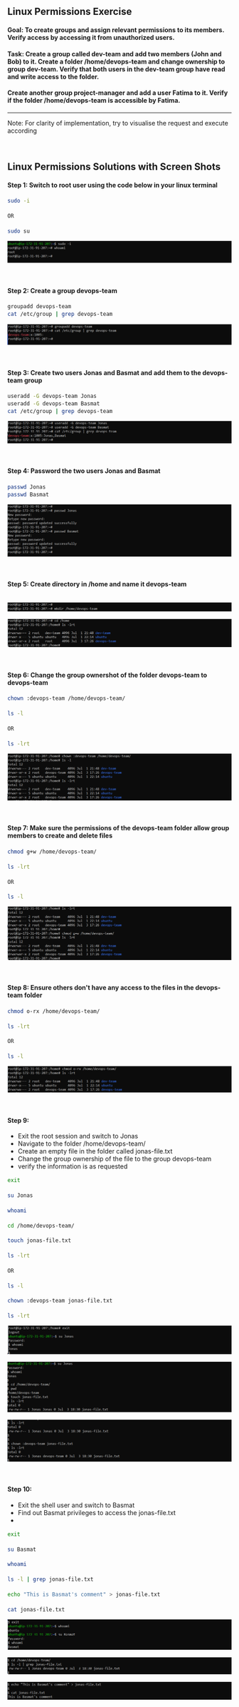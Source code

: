 ## Linux Permissions Exercise 

#### Goal: To create groups and assign relevant permissions to its members. Verify access by accessing it from unauthorized users.

#### Task: Create a group called dev-team and add two members (John and Bob) to it. Create a folder /home/devops-team and change ownership to group dev-team. Verify that both users in the dev-team group have read and write access to the folder.

#### Create another group project-manager and add a user Fatima to it. Verify if the folder /home/devops-team is accessible by Fatima.

___
<p> Note: For clarity of implementation, try to visualise the request and execute according </p>

&nbsp;

## Linux Permissions Solutions with Screen Shots

#### Step 1: Switch to root user using the code below in your linux terminal

```bash
sudo -i

OR

sudo su
```
<!-- Images -->

![.](image/img_1.png)

&nbsp;

#### Step 2: Create a group devops-team 

```bash 
groupadd devops-team 
cat /etc/group | grep devops-team
```
<!-- Images -->

![.](image/img_2.png)

&nbsp;

#### Step 3: Create two users Jonas and Basmat and add them to the devops-team group

```bash 
useradd -G devops-team Jonas
useradd -G devops-team Basmat
cat /etc/group | grep devops-team
```
<!-- Images -->

![.](image/img_3.png)

&nbsp;

#### Step 4: Password the two users Jonas and Basmat 

```bash 
passwd Jonas
passwd Basmat
```
<!-- Images -->

![.](image/img_4.png)

&nbsp;

#### Step 5: Create directory in /home and name it devops-team

```bash 


```
<!-- Images -->

![.](image/img_5.png)

![.](image/img_6.png)

&nbsp;

#### Step 6: Change the group ownershot of the folder devops-team to devops-team  

```bash 
chown :devops-team /home/devops-team/

ls -l

OR 

ls -lrt
```
<!-- Images -->

![.](image/img_7.png)

&nbsp;

#### Step 7: Make sure the permissions of the devops-team folder allow group members to create and delete files  

```bash 
chmod g+w /home/devops-team/

ls -lrt

OR 

ls -l
```
<!-- Images -->

![.](image/img_8.png)

&nbsp;

#### Step 8: Ensure others don't have any access to the files in the devops-team folder   

```bash 
chmod o-rx /home/devops-team/

ls -lrt

OR 

ls -l
```
<!-- Images -->

![.](image/img_9.png)

&nbsp;


#### Step 9: 
- Exit the root session and switch to Jonas   
- Navigate to the folder /home/devops-team/
- Create an empty file in the folder called jonas-file.txt
- Change the group ownership of the file to the group devops-team
- verify the information is as requested

```bash 
exit 

su Jonas 

whoami

cd /home/devops-team/

touch jonas-file.txt

ls -lrt

OR 

ls -l

chown :devops-team jonas-file.txt

ls -lrt

```
<!-- Images -->


![.](image/img_10.png)

![.](image/img_11.png)

![.](image/img_12.png)

&nbsp;


#### Step 10: 
- Exit the shell user and switch to Basmat
- Find out Basmat privileges to access the jonas-file.txt
- 

```bash 
exit 

su Basmat

whoami

ls -l | grep jonas-file.txt

echo "This is Basmat's comment" > jonas-file.txt

cat jonas-file.txt
```
<!-- Images -->

![.](image/img_13.png)

![.](image/img_14.png)

![.](image/img_15.png)

&nbsp;


